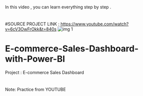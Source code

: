 In this video , you can learn everything step by step .
#
#SOURCE PROJECT LINK :
https://www.youtube.com/watch?v=6cV3OwFrOkk&t=840s
![img 1](https://user-images.githubusercontent.com/101013518/229177506-89756ca9-1ce4-451d-909b-744367f48e55.png)
# E-commerce-Sales-Dashboard-with-Power-BI
Project : E-commerce Sales Dashboard 
# 
Note: Practice from YOUTUBE 
